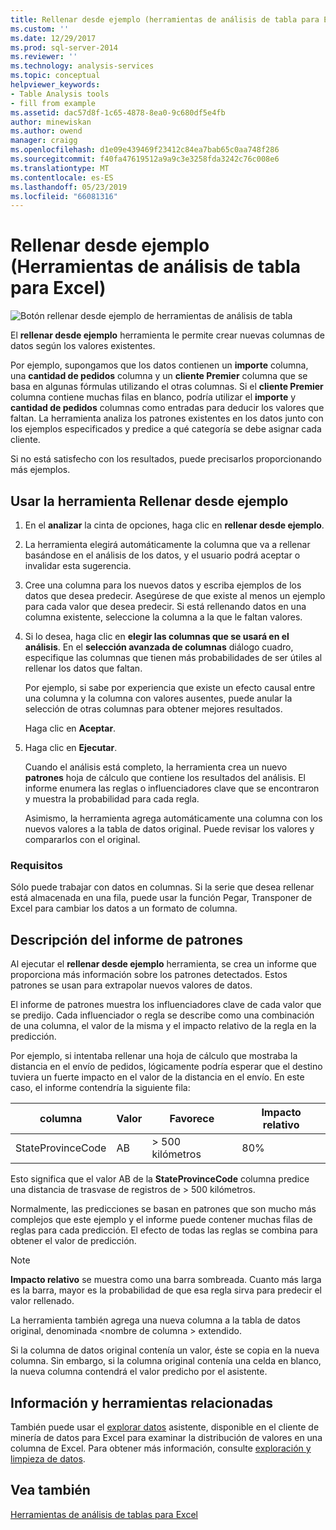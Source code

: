```yaml
---
title: Rellenar desde ejemplo (herramientas de análisis de tabla para Excel) | Microsoft Docs
ms.custom: ''
ms.date: 12/29/2017
ms.prod: sql-server-2014
ms.reviewer: ''
ms.technology: analysis-services
ms.topic: conceptual
helpviewer_keywords:
- Table Analysis tools
- fill from example
ms.assetid: dac57d8f-1c65-4878-8ea0-9c680df5e4fb
author: minewiskan
ms.author: owend
manager: craigg
ms.openlocfilehash: d1e09e439469f23412c84ea7bab65c0aa748f286
ms.sourcegitcommit: f40fa47619512a9a9c3e3258fda3242c76c008e6
ms.translationtype: MT
ms.contentlocale: es-ES
ms.lasthandoff: 05/23/2019
ms.locfileid: "66081316"
---
```

# <a name="fill-from-example-table-analysis-tools-for-excel"></a>Rellenar desde ejemplo (Herramientas de análisis de tabla para Excel)
  ![Botón rellenar desde ejemplo de herramientas de análisis de tabla](media/tat-fillex.gif "botón rellenar desde ejemplo de herramientas de análisis de tabla")  
  
 El **rellenar desde ejemplo** herramienta le permite crear nuevas columnas de datos según los valores existentes.  
  
 Por ejemplo, supongamos que los datos contienen un **importe** columna, una **cantidad de pedidos** columna y un **cliente Premier** columna que se basa en algunas fórmulas utilizando el otras columnas. Si el **cliente Premier** columna contiene muchas filas en blanco, podría utilizar el **importe** y **cantidad de pedidos** columnas como entradas para deducir los valores que faltan. La herramienta analiza los patrones existentes en los datos junto con los ejemplos especificados y predice a qué categoría se debe asignar cada cliente.  
  
 Si no está satisfecho con los resultados, puede precisarlos proporcionando más ejemplos.  
  
## <a name="using-the-fill-from-example-tool"></a>Usar la herramienta Rellenar desde ejemplo  
  
1.  En el **analizar** la cinta de opciones, haga clic en **rellenar desde ejemplo**.  
  
2.  La herramienta elegirá automáticamente la columna que va a rellenar basándose en el análisis de los datos, y el usuario podrá aceptar o invalidar esta sugerencia.  
  
3.  Cree una columna para los nuevos datos y escriba ejemplos de los datos que desea predecir. Asegúrese de que existe al menos un ejemplo para cada valor que desea predecir. Si está rellenando datos en una columna existente, seleccione la columna a la que le faltan valores.  
  
4.  Si lo desea, haga clic en **elegir las columnas que se usará en el análisis**. En el **selección avanzada de columnas** diálogo cuadro, especifique las columnas que tienen más probabilidades de ser útiles al rellenar los datos que faltan.  
  
     Por ejemplo, si sabe por experiencia que existe un efecto causal entre una columna y la columna con valores ausentes, puede anular la selección de otras columnas para obtener mejores resultados.  
  
     Haga clic en **Aceptar**.  
  
5.  Haga clic en **Ejecutar**.  
  
     Cuando el análisis está completo, la herramienta crea un nuevo **patrones** hoja de cálculo que contiene los resultados del análisis. El informe enumera las reglas o influenciadores clave que se encontraron y muestra la probabilidad para cada regla.  
  
     Asimismo, la herramienta agrega automáticamente una columna con los nuevos valores a la tabla de datos original. Puede revisar los valores y compararlos con el original.  
  
### <a name="requirements"></a>Requisitos  
 Sólo puede trabajar con datos en columnas. Si la serie que desea rellenar está almacenada en una fila, puede usar la función Pegar, Transponer de Excel para cambiar los datos a un formato de columna.  
  
## <a name="understanding-the-pattern-report"></a>Descripción del informe de patrones  
 Al ejecutar el **rellenar desde ejemplo** herramienta, se crea un informe que proporciona más información sobre los patrones detectados. Estos patrones se usan para extrapolar nuevos valores de datos.  
  
 El informe de patrones muestra los influenciadores clave de cada valor que se predijo. Cada influenciador o regla se describe como una combinación de una columna, el valor de la misma y el impacto relativo de la regla en la predicción.  
  
 Por ejemplo, si intentaba rellenar una hoja de cálculo que mostraba la distancia en el envío de pedidos, lógicamente podría esperar que el destino tuviera un fuerte impacto en el valor de la distancia en el envío. En este caso, el informe contendría la siguiente fila:  
  
|columna|Valor|Favorece|Impacto relativo|  
|------------|-----------|------------|---------------------|  
|StateProvinceCode|AB|> 500 kilómetros|80%|  
  
 Esto significa que el valor AB de la **StateProvinceCode** columna predice una distancia de trasvase de registros de > 500 kilómetros.  
  
 Normalmente, las predicciones se basan en patrones que son mucho más complejos que este ejemplo y el informe puede contener muchas filas de reglas para cada predicción. El efecto de todas las reglas se combina para obtener el valor de predicción.  
  
> [!NOTE]  
>  **Impacto relativo** se muestra como una barra sombreada. Cuanto más larga es la barra, mayor es la probabilidad de que esa regla sirva para predecir el valor rellenado.  
  
 La herramienta también agrega una nueva columna a la tabla de datos original, denominada \<nombre de columna > extendido.  
  
 Si la columna de datos original contenía un valor, éste se copia en la nueva columna. Sin embargo, si la columna original contenía una celda en blanco, la nueva columna contendrá el valor predicho por el asistente.  
  
## <a name="related-tools-and-information"></a>Información y herramientas relacionadas  
 También puede usar el [explorar datos](explore-data-sql-server-data-mining-add-ins.md) asistente, disponible en el cliente de minería de datos para Excel para examinar la distribución de valores en una columna de Excel. Para obtener más información, consulte [exploración y limpieza de datos](exploring-and-cleaning-data.md).  
  
## <a name="see-also"></a>Vea también  
 [Herramientas de análisis de tablas para Excel](table-analysis-tools-for-excel.md)  
  
  
